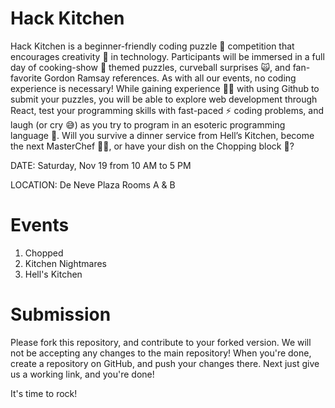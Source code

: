 # Hack Kitchen
Hack Kitchen is a beginner-friendly coding puzzle 🧩 competition that encourages creativity 🎨 in technology. Participants will be immersed in a full day of cooking-show 🍳 themed puzzles, curveball surprises 🙀, and fan-favorite Gordon Ramsay references. As with all our events, no coding experience is necessary! While gaining experience 💪🏼 with using Github to submit your puzzles, you will be able to explore web development through React, test your programming skills with fast-paced ⚡️ coding problems, and laugh (or cry 😅) as you try to program in an esoteric programming language 🤯. Will you survive a dinner service from Hell’s Kitchen, become the next MasterChef 🧑‍🍳, or have your dish on the Chopping block 🔪?

DATE: Saturday, Nov 19 from 10 AM to 5 PM

LOCATION: De Neve Plaza Rooms A & B

# Events
1. Chopped
2. Kitchen Nightmares
3. Hell's Kitchen

# Submission
Please fork this repository, and contribute to your forked version. We will not be accepting any changes to the main repository! When you're done, create a repository on GitHub, and push your changes there. Next just give us a working link, and you're done!

It's time to rock!